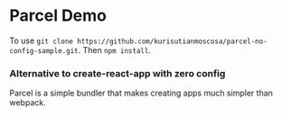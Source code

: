 # Parcel Demo

To use `git clone https://github.com/kurisutianmoscosa/parcel-no-config-sample.git`. Then `npm install`.

### Alternative to create-react-app with zero config

Parcel is a simple bundler that makes creating apps much simpler than webpack.
